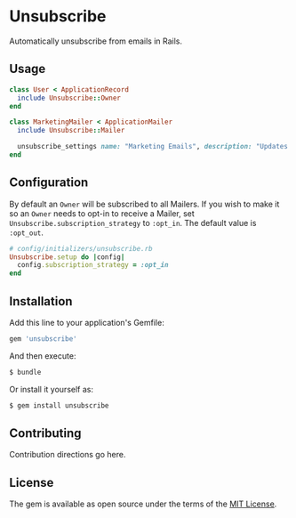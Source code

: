 # Unsubscribe

Automatically unsubscribe from emails in Rails. 

## Usage

```ruby
class User < ApplicationRecord
  include Unsubscribe::Owner
end
```

```ruby
class MarketingMailer < ApplicationMailer  
  include Unsubscribe::Mailer

  unsubscribe_settings name: "Marketing Emails", description: "Updates on promotions and sales."
end
```


## Configuration

By default an `Owner` will be subscribed to all Mailers. If you wish to make it so an `Owner` needs to opt-in to receive a Mailer, set `Unsubscribe.subscription_strategy` to `:opt_in`. The default value is `:opt_out`.

```ruby
# config/initializers/unsubscribe.rb
Unsubscribe.setup do |config|
  config.subscription_strategy = :opt_in
end
```

## Installation

Add this line to your application's Gemfile:

```ruby
gem 'unsubscribe'
```

And then execute:
```bash
$ bundle
```

Or install it yourself as:
```bash
$ gem install unsubscribe
```

## Contributing

Contribution directions go here.

## License

The gem is available as open source under the terms of the [MIT License](https://opensource.org/licenses/MIT).
